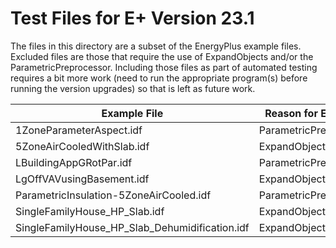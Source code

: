 # Test Files for E+ Version 23.1 #

The files in this directory are a subset of the EnergyPlus example files. Excluded files are those that require the use of ExpandObjects and/or the ParametricPreprocessor. Including those files as part of automated testing requires a bit more work (need to run the appropriate program(s) before running the version upgrades) so that is left as future work. 

| Example File                                   | Reason for Exclusion   |
| ---------------------------------------------- | ---------------------- |
| 1ZoneParameterAspect.idf                       | ParametricPreprocessor |
| 5ZoneAirCooledWithSlab.idf                     | ExpandObjects          |
| LBuildingAppGRotPar.idf                        | ParametricPreprocessor |
| LgOffVAVusingBasement.idf                      | ExpandObjects          |
| ParametricInsulation-5ZoneAirCooled.idf        | ParametricPreprocessor |
| SingleFamilyHouse_HP_Slab.idf                  | ExpandObjects          |
| SingleFamilyHouse_HP_Slab_Dehumidification.idf | ExpandObjects          |
